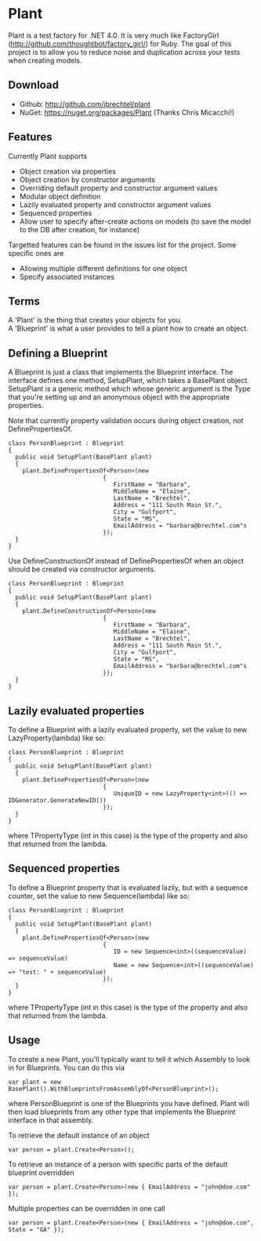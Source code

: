Plant
=====

Plant is a test factory for .NET 4.0.  It is very much like FactoryGirl (http://github.com/thoughtbot/factory_girl/) for Ruby.  The goal of this project is to allow you to reduce noise and duplication across your tests when creating models.  

Download
--------

* Github: http://github.com/jbrechtel/plant
* NuGet:  https://nuget.org/packages/Plant (Thanks Chris Micacchi!)


Features
--------

Currently Plant supports

* Object creation via properties
* Object creation by constructor arguments
* Overriding default property and constructor argument values
* Modular object definition
* Lazily evaluated property and constructor argument values
* Sequenced properties
* Allow user to specify after-create actions on models (to save the model to the DB after creation, for instance)

Targetted features can be found in the issues list for the project.  Some specific ones are

* Allowing multiple different definitions for one object
* Specify associated instances


Terms
-----

A 'Plant' is the thing that creates your objects for you.  
A 'Blueprint' is what a user provides to tell a plant how to create an object.

Defining a Blueprint
--------------------

A Blueprint is just a class that implements the Blueprint interface.  The interface defines one method, SetupPlant, which takes a BasePlant object.  SetupPlant is a generic method which whose generic argument is the Type that you're setting up and an anonymous object with the appropriate properties.

Note that currently property validation occurs during object creation, not DefinePropertiesOf.

    class PersonBlueprint : Blueprint
    {
      public void SetupPlant(BasePlant plant)
      {
        plant.DefinePropertiesOf<Person>(new
                               {
                                  FirstName = "Barbara",
                                  MiddleName = "Elaine",
                                  LastName = "Brechtel",
                                  Address = "111 South Main St.",
                                  City = "Gulfport",
                                  State = "MS",
                                  EmailAddress = "barbara@brechtel.com"s
                               });
      }
    }
  
Use DefineConstructionOf instead of DefinePropertiesOf when an object should be created via constructor arguments.

    class PersonBlueprint : Blueprint
    {
      public void SetupPlant(BasePlant plant)
      {
        plant.DefineConstructionOf<Person>(new
                               {
                                  FirstName = "Barbara",
                                  MiddleName = "Elaine",
                                  LastName = "Brechtel",
                                  Address = "111 South Main St.",
                                  City = "Gulfport",
                                  State = "MS",
                                  EmailAddress = "barbara@brechtel.com"s
                               });
      }
    }

Lazily evaluated properties
---------------------------

To define a Blueprint with a lazily evaluated property, set the value to new LazyProperty<TPropertyType>(lambda) like so:

    class PersonBlueprint : Blueprint
    {
      public void SetupPlant(BasePlant plant)
      {
        plant.DefinePropertiesOf<Person>(new
                               {
                                  UniqueID = new LazyProperty<int>(() => IDGenerator.GenerateNewID())
                               });
      }
    }
  
where TPropertyType (int in this case) is the type of the property and also that returned from the lambda.

Sequenced properties
---------------------------

To define a Blueprint property that is evaluated lazily, but with a sequence counter, set the value to new Sequence<TPropertyType>(lambda) like so:

    class PersonBlueprint : Blueprint
    {
      public void SetupPlant(BasePlant plant)
      {
        plant.DefinePropertiesOf<Person>(new
                               {
                                  ID = new Sequence<int>((sequenceValue) => sequenceValue)
                                  Name = new Sequence<int>((sequenceValue) => "test: " + sequenceValue)
                               });
      }
    }
  
where TPropertyType (int in this case) is the type of the property and also that returned from the lambda.
  
Usage
-----

To create a new Plant, you'll typically want to tell it which Assembly to look in for Blueprints.  You can do this via

    var plant = new BasePlant().WithBlueprintsFromAssemblyOf<PersonBlueprint>();
  
where PersonBlueprint is one of the Blueprints you have defined.  Plant will then load blueprints from any other type that implements the Blueprint interface in that assembly.

To retrieve the default instance of an object

    var person = plant.Create<Person>();
  
To retrieve an instance of a person with specific parts of the default blueprint overridden

    var person = plant.Create<Person>(new { EmailAddress = "john@doe.com" });
  
Multiple properties can be overridden in one call

    var person = plant.Create<Person>(new { EmailAddress = "john@doe.com", State = "GA" });
